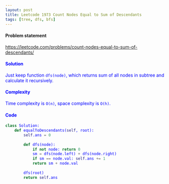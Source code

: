 ```yaml
---
layout: post
title: Leetcode 1973 Count Nodes Equal to Sum of Descendants
tags: [tree, dfs, bfs]
---
```


#### Problem statement

<a href="https://leetcode.com/problems/count-nodes-equal-to-sum-of-descendants/"> <font color = blue>https://leetcode.com/problems/count-nodes-equal-to-sum-of-descendants/

#### Solution
Just keep function `dfs(node)`, which returns sum of all nodes in subtree and calculate it recursively.

#### Complexity
Time complexity is `O(n)`, space complexity is `O(h)`.

#### Code
```python
class Solution:
    def equalToDescendants(self, root):
        self.ans = 0
        
        def dfs(node):
            if not node: return 0
            sm = dfs(node.left) + dfs(node.right)
            if sm == node.val: self.ans += 1
            return sm + node.val
        
        dfs(root)
        return self.ans
```


